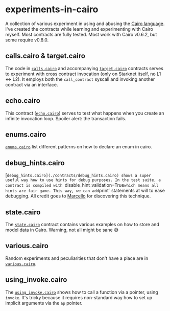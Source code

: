 # experiments-in-cairo

A collection of various experiment in using and abusing the [Cairo language](https://www.cairo-lang.org/). I've created the contracts while learning and experimenting with Cairo myself. Most contracts are fully tested. Most work with Cairo v0.6.2, but some require v0.8.0.

## calls.cairo & target.cairo

The code in [`calls.cairo`](./contracts/calls.cairo) and accompanying [`target.cairo`](./contracts/target.cairo) contracts serves to experiment with cross contract invocation (only on Starknet itself, no L1 <-> L2). It employs both the `call_contract` syscall and invoking another contract via an interface.

## echo.cairo

This contract ([`echo.cairo`](./contracts/echo.cairo)) serves to test what happens when you create an infinite invocation loop. Spoiler alert: the transaction fails.

## enums.cairo

[`enums.cairo`](./contracts/enums.cairo) list different patterns on how to declare an enum in cairo.

## debug_hints.cairo

[`debug_hints.cairo](./contracts/debug_hints.cairo) shows a super useful way how to use hints for debug purposes. In the test suite, a contract is compiled with `disable_hint_validation=True` which means all hints are fair game. This way, we can add `print` statements at will to ease debugging. All credit goes to [Marcello](https://twitter.com/0xmarcello/status/1491881209240043529) for discovering this technique.

## state.cairo

The [`state.cairo`](./contracts/state.cairo) contract contains various examples on how to store and model data in Cairo. Warning, not all might be sane 😅

## various.cairo

Random experiments and peculiarities that don't have a place are in [`various.cairo`](./contracts/various.cairo).

## using_invoke.cairo

The [`using_invoke.cairo`](./contracts/using_invoke.cairo) shows how to call a function via a pointer, using `invoke`. It's tricky because it requires non-standard way how to set up implicit arguments via the `ap` pointer.
